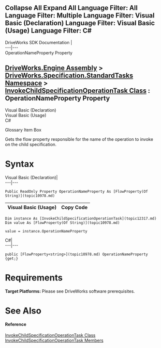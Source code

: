 Collapse All Expand All Language Filter: All  Language Filter: Multiple  Language Filter: Visual Basic (Declaration) Language Filter: Visual Basic (Usage) Language Filter: C#  
---  
DriveWorks SDK Documentation  |   
---|---  
OperationNameProperty Property   
  
[DriveWorks.Engine Assembly](topic2156.md) > [DriveWorks.Specification.StandardTasks Namespace](topic11896.md) > [InvokeChildSpecificationOperationTask Class](topic12317.md) : OperationNameProperty Property  
---  
  
Visual Basic (Declaration)    
Visual Basic (Usage)    
C# 

Glossary Item Box

Gets the flow property responsible for the name of the operation to invoke on the child specification. 

# Syntax

Visual Basic (Declaration)|   
---|---  
      
    
    Public ReadOnly Property OperationNameProperty As [FlowProperty(Of String)](topic10978.md)  
  
Visual Basic (Usage)| Copy Code  
---|---  
      
    
    Dim instance As [InvokeChildSpecificationOperationTask](topic12317.md)
    Dim value As [FlowProperty(Of String)](topic10978.md)
     
    value = instance.OperationNameProperty  
  
C#|   
---|---  
      
    
    public [FlowProperty<string>](topic10978.md) OperationNameProperty {get;}  
  
# Requirements

**Target Platforms:** Please see DriveWorks software prerequisites.

# See Also

#### Reference

[InvokeChildSpecificationOperationTask Class](topic12317.md)   
[InvokeChildSpecificationOperationTask Members](topic12318.md)


